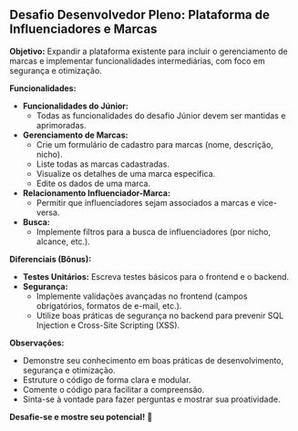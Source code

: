 ## Desafio Desenvolvedor Pleno: Plataforma de Influenciadores e Marcas

**Objetivo:** Expandir a plataforma existente para incluir o gerenciamento de marcas e implementar funcionalidades intermediárias, com foco em segurança e otimização.

**Funcionalidades:**

* **Funcionalidades do Júnior:**
    * Todas as funcionalidades do desafio Júnior devem ser mantidas e aprimoradas.
* **Gerenciamento de Marcas:**
    * Crie um formulário de cadastro para marcas (nome, descrição, nicho).
    * Liste todas as marcas cadastradas.
    * Visualize os detalhes de uma marca específica.
    * Edite os dados de uma marca.
* **Relacionamento Influenciador-Marca:**
    * Permitir que influenciadores sejam associados a marcas e vice-versa.
* **Busca:**
    * Implemente filtros para a busca de influenciadores (por nicho, alcance, etc.).

**Diferenciais (Bônus):**

* **Testes Unitários:** Escreva testes básicos para o frontend e o backend.
* **Segurança:**
    * Implemente validações avançadas no frontend (campos obrigatórios, formatos de e-mail, etc.).
    * Utilize boas práticas de segurança no backend para prevenir SQL Injection e Cross-Site Scripting (XSS).

**Observações:**

* Demonstre seu conhecimento em boas práticas de desenvolvimento, segurança e otimização.
* Estruture o código de forma clara e modular.
* Comente o código para facilitar a compreensão.
* Sinta-se à vontade para fazer perguntas e mostrar sua proatividade.

**Desafie-se e mostre seu potencial!** 💪 
